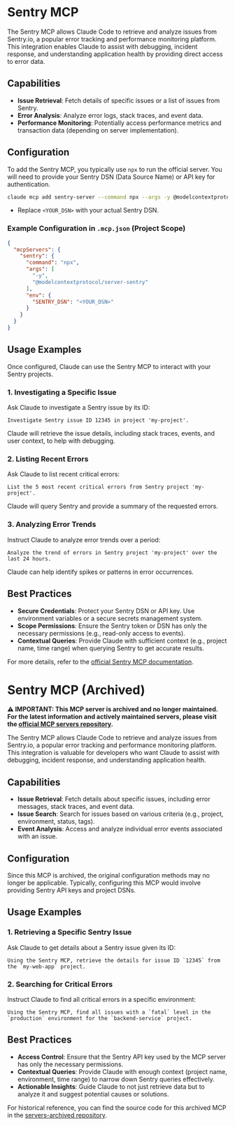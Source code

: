 
# Sentry MCP

The Sentry MCP allows Claude Code to retrieve and analyze issues from Sentry.io, a popular error tracking and performance monitoring platform. This integration enables Claude to assist with debugging, incident response, and understanding application health by providing direct access to error data.

## Capabilities

*   **Issue Retrieval**: Fetch details of specific issues or a list of issues from Sentry.
*   **Error Analysis**: Analyze error logs, stack traces, and event data.
*   **Performance Monitoring**: Potentially access performance metrics and transaction data (depending on server implementation).

## Configuration

To add the Sentry MCP, you typically use `npx` to run the official server. You will need to provide your Sentry DSN (Data Source Name) or API key for authentication.

```bash
claude mcp add sentry-server --command npx --args -y @modelcontextprotocol/server-sentry --env SENTRY_DSN=<YOUR_DSN>
```

*   Replace `<YOUR_DSN>` with your actual Sentry DSN.

### Example Configuration in `.mcp.json` (Project Scope)

```json
{
  "mcpServers": {
    "sentry": {
      "command": "npx",
      "args": [
        "-y",
        "@modelcontextprotocol/server-sentry"
      ],
      "env": {
        "SENTRY_DSN": "<YOUR_DSN>"
      }
    }
  }
}
```

## Usage Examples

Once configured, Claude can use the Sentry MCP to interact with your Sentry projects.

### 1. Investigating a Specific Issue

Ask Claude to investigate a Sentry issue by its ID:

```
Investigate Sentry issue ID 12345 in project 'my-project'.
```

Claude will retrieve the issue details, including stack traces, events, and user context, to help with debugging.

### 2. Listing Recent Errors

Ask Claude to list recent critical errors:

```
List the 5 most recent critical errors from Sentry project 'my-project'.
```

Claude will query Sentry and provide a summary of the requested errors.

### 3. Analyzing Error Trends

Instruct Claude to analyze error trends over a period:

```
Analyze the trend of errors in Sentry project 'my-project' over the last 24 hours.
```

Claude can help identify spikes or patterns in error occurrences.

## Best Practices

*   **Secure Credentials**: Protect your Sentry DSN or API key. Use environment variables or a secure secrets management system.
*   **Scope Permissions**: Ensure the Sentry token or DSN has only the necessary permissions (e.g., read-only access to events).
*   **Contextual Queries**: Provide Claude with sufficient context (e.g., project name, time range) when querying Sentry to get accurate results.

For more details, refer to the [official Sentry MCP documentation](https://modelcontextprotocol.io/examples/sentry).


# Sentry MCP (Archived)

**⚠️ IMPORTANT: This MCP server is archived and no longer maintained. For the latest information and actively maintained servers, please visit the [official MCP servers repository](https://github.com/modelcontextprotocol/servers).**

The Sentry MCP allows Claude Code to retrieve and analyze issues from Sentry.io, a popular error tracking and performance monitoring platform. This integration is valuable for developers who want Claude to assist with debugging, incident response, and understanding application health.

## Capabilities

*   **Issue Retrieval**: Fetch details about specific issues, including error messages, stack traces, and event data.
*   **Issue Search**: Search for issues based on various criteria (e.g., project, environment, status, tags).
*   **Event Analysis**: Access and analyze individual error events associated with an issue.

## Configuration

Since this MCP is archived, the original configuration methods may no longer be applicable. Typically, configuring this MCP would involve providing Sentry API keys and project DSNs.

## Usage Examples

### 1. Retrieving a Specific Sentry Issue

Ask Claude to get details about a Sentry issue given its ID:

```
Using the Sentry MCP, retrieve the details for issue ID `12345` from the `my-web-app` project.
```

### 2. Searching for Critical Errors

Instruct Claude to find all critical errors in a specific environment:

```
Using the Sentry MCP, find all issues with a `fatal` level in the `production` environment for the `backend-service` project.
```

## Best Practices

*   **Access Control**: Ensure that the Sentry API key used by the MCP server has only the necessary permissions.
*   **Contextual Queries**: Provide Claude with enough context (project name, environment, time range) to narrow down Sentry queries effectively.
*   **Actionable Insights**: Guide Claude to not just retrieve data but to analyze it and suggest potential causes or solutions.

For historical reference, you can find the source code for this archived MCP in the [servers-archived repository](https://github.com/modelcontextprotocol/servers-archived).


